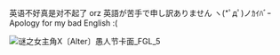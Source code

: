 英语不好真是对不起了 orz
英語が苦手で申し訳ありません ヽ(*ﾟдﾟ)ノｶｲﾊﾞｰ
Apology for my bad English :(

![谜之女主角X〔Alter〕愚人节卡面_FGL_5](https://github.com/user-attachments/assets/85ab7683-d8b9-48ca-b020-1bcd32a270cf)

